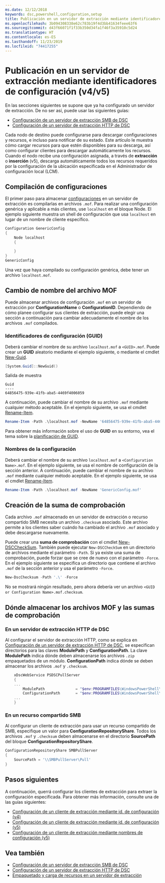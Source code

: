 ```yaml
---
ms.date: 12/12/2018
keywords: dsc,powershell,configuration,setup
title: Publicación en un servidor de extracción mediante identificadores de configuración (v4/v5)
ms.openlocfilehash: 3b094308338e62c783b19f4d3bb41634feee63f6
ms.sourcegitcommit: d43f66071f1f33b350d34fa1f46f3a35910c5d24
ms.translationtype: HT
ms.contentlocale: es-ES
ms.lasthandoff: 11/23/2019
ms.locfileid: "74417255"
---
```

# <a name="publish-to-a-pull-server-using-configuration-ids-v4v5"></a>Publicación en un servidor de extracción mediante identificadores de configuración (v4/v5)

En las secciones siguientes se supone que ya ha configurado un servidor de extracción. De no ser así, puede usar las siguientes guías:

- [Configuración de un servidor de extracción SMB de DSC](pullServerSmb.md)
- [Configuración de un servidor de extracción HTTP de DSC](pullServer.md)

Cada nodo de destino puede configurarse para descargar configuraciones y recursos, e incluso para notificar de su estado. Este artículo le muestra cómo cargar recursos para que estén disponibles para su descarga, así como configurar clientes para descargar automáticamente los recursos. Cuando el nodo recibe una configuración asignada, a través de **extracción** o **inserción** (v5), descarga automáticamente todos los recursos requeridos por la configuración de la ubicación especificada en el Administrador de configuración local (LCM).

## <a name="compile-configurations"></a>Compilación de configuraciones

El primer paso para almacenar [configuraciones](../configurations/configurations.md) en un servidor de extracción es compilarlas en archivos `.mof`. Para realizar una configuración genérica y aplicable a más clientes, use `localhost` en el bloque Node. El ejemplo siguiente muestra un shell de configuración que usa `localhost` en lugar de un nombre de cliente específico.

```powershell
Configuration GenericConfig
{
    Node localhost
    {

    }
}
GenericConfig
```

Una vez que haya compilado su configuración genérica, debe tener un archivo `localhost.mof`.

## <a name="renaming-the-mof-file"></a>Cambio de nombre del archivo MOF

Puede almacenar archivos de configuración `.mof` en un servidor de extracción por **ConfigurationName** o **ConfigurationID**. Dependiendo de cómo planee configurar sus clientes de extracción, puede elegir una sección a continuación para cambiar adecuadamente el nombre de los archivos `.mof` compilados.

### <a name="configuration-ids-guid"></a>Identificadores de configuración (GUID)

Deberá cambiar el nombre de su archivo `localhost.mof` a `<GUID>.mof`. Puede crear un **GUID** aleatorio mediante el ejemplo siguiente, o mediante el cmdlet [New-Guid](/powershell/module/microsoft.powershell.utility/new-guid).

```powershell
[System.Guid]::NewGuid()
```

Salida de muestra

```Output
Guid
----
64856475-939e-41fb-aba5-4469f4006059
```

A continuación, puede cambiar el nombre de su archivo `.mof` mediante cualquier método aceptable. En el ejemplo siguiente, se usa el cmdlet [Rename-Item](/powershell/module/microsoft.powershell.management/rename-item).

```powershell
Rename-Item -Path .\localhost.mof -NewName '64856475-939e-41fb-aba5-4469f4006059.mof'
```

Para obtener más información sobre el uso de **GUID** en su entorno, vea el tema sobre la [planificación de GUID](/powershell/scripting/dsc/secureserver#guids).

### <a name="configuration-names"></a>Nombres de la configuración

Deberá cambiar el nombre de su archivo `localhost.mof` a `<Configuration Name>.mof`. En el ejemplo siguiente, se usa el nombre de configuración de la sección anterior. A continuación, puede cambiar el nombre de su archivo `.mof` mediante cualquier método aceptable. En el ejemplo siguiente, se usa el cmdlet [Rename-Item](/powershell/module/microsoft.powershell.management/rename-item).

```powershell
Rename-Item -Path .\localhost.mof -NewName 'GenericConfig.mof'
```

## <a name="create-the-checksum"></a>Creación de la suma de comprobación

Cada archivo `.mof` almacenado en un servidor de extracción o recurso compartido SMB necesita un archivo `.checksum` asociado.
Este archivo permite a los clientes saber cuándo ha cambiado el archivo `.mof` asociado y debe descargarse nuevamente.

Puede crear una **suma de comprobación** con el cmdlet [New-DSCCheckSum](/powershell/module/psdesiredstateconfiguration/new-dscchecksum). También puede ejecutar `New-DSCCheckSum` en un directorio de archivos mediante el parámetro `-Path`.
Si ya existe una suma de comprobación, puede forzar que se cree de nuevo con el parámetro `-Force`. En el ejemplo siguiente se especifica un directorio que contiene el archivo `.mof` de la sección anterior y usa el parámetro `-Force`.

```powershell
New-DscChecksum -Path '.\' -Force
```

No se mostrará ningún resultado, pero ahora debería ver un archivo `<GUID or Configuration Name>.mof.checksum`.

## <a name="where-to-store-mof-files-and-checksums"></a>Dónde almacenar los archivos MOF y las sumas de comprobación

### <a name="on-a-dsc-http-pull-server"></a>En un servidor de extracción HTTP de DSC

Al configurar el servidor de extracción HTTP, como se explica en [Configuración de un servidor de extracción HTTP de DSC](pullServer.md), se especifican directorios para las claves **ModulePath** y **ConfigurationPath**. La clave **ModulePath** indica dónde deben almacenarse los archivos `.zip` empaquetados de un módulo. **ConfigurationPath** indica dónde se deben almacenar los archivos `.mof` y `.checksum`.

```powershell
    xDscWebService PSDSCPullServer
    {
    ...
        ModulePath              = "$env:PROGRAMFILES\WindowsPowerShell\DscService\Modules"
        ConfigurationPath       = "$env:PROGRAMFILES\WindowsPowerShell\DscService\Configuration"
    ...
    }

```

### <a name="on-an-smb-share"></a>En un recurso compartido SMB

Al configurar un cliente de extracción para usar un recurso compartido de SMB, especifique un valor para **ConfigurationRepositoryShare**.
Todos los archivos `.mof` y `.checksum` deben almacenarse en el directorio **SourcePath** del bloque **ConfigurationRepositoryShare**.

```powershell
ConfigurationRepositoryShare SMBPullServer
{
    SourcePath = '\\SMBPullServer\Pull'
}
```

## <a name="next-steps"></a>Pasos siguientes

A continuación, querrá configurar los clientes de extracción para extraer la configuración especificada. Para obtener más información, consulte una de las guías siguientes:

- [Configuración de un cliente de extracción mediante id. de configuración (v4)](pullClientConfigId4.md)
- [Configuración de un cliente de extracción mediante id. de configuración (v5)](pullClientConfigId.md)
- [Configuración de un cliente de extracción mediante nombres de configuración (v5)](pullClientConfigNames.md)

## <a name="see-also"></a>Vea también

- [Configuración de un servidor de extracción SMB de DSC](pullServerSmb.md)
- [Configuración de un servidor de extracción HTTP de DSC](pullServer.md)
- [Empaquetado y carga de recursos en un servidor de extracción](package-upload-resources.md)

